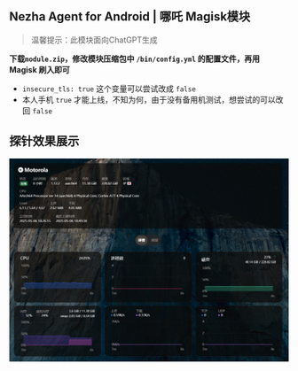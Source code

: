## Nezha Agent for Android | 哪吒 Magisk模块
> 温馨提示：此模块面向ChatGPT生成

**下载`module.zip`，修改模块压缩包中 `/bin/config.yml` 的配置文件，再用 Magisk 刷入即可**

- `insecure_tls: true` 这个变量可以尝试改成 `false`
- 本人手机 `true` 才能上线，不知为何，由于没有备用机测试，想尝试的可以改回 `false`

## 探针效果展示

![效果展示](./effect.jpg)  <!-- 请确保图片在仓库的根目录下 -->
